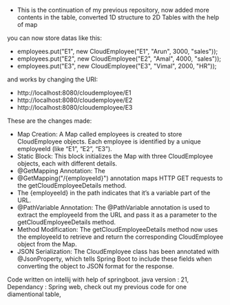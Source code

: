 - This is the continuation of my previous repository, now added more contents in the table, converted 1D structure to 2D Tables with the help of map

you can now store datas like this:
- employees.put("E1", new CloudEmployee("E1", "Arun", 3000, "sales"));
- employees.put("E2", new CloudEmployee("E2", "Amal", 4000, "sales"));
- employees.put("E3", new CloudEmployee("E3", "Vimal", 2000, "HR"));
        
and works by changing the URI:
- http://localhost:8080/cloudemployee/E1
- http://localhost:8080/cloudemployee/E2
- http://localhost:8080/cloudemployee/E3



These are the changes made: 
- Map Creation: A Map called employees is created to store CloudEmployee objects. Each employee is identified by a unique employeeId (like “E1”, “E2”, “E3”).
- Static Block: This block initializes the Map with three CloudEmployee objects, each with different details.
- @GetMapping Annotation: The
- @GetMapping("/{employeeId}") annotation maps HTTP GET requests to the getCloudEmployeeDetails method.
- The {employeeId} in the path indicates that it’s a variable part of the URL.
- @PathVariable Annotation: The @PathVariable annotation is used to extract the employeeId from the URL and pass it as a parameter to the getCloudEmployeeDetails method.
- Method Modification: The getCloudEmployeeDetails method now uses the employeeId to retrieve and return the corresponding CloudEmployee object from the Map.
- JSON Serialization: The CloudEmployee class has been annotated with @JsonProperty, which tells Spring Boot to include these fields when converting the object to JSON format for the response.



Code written on intellij with help of springboot. java version : 21, Dependancy : Spring web,
check out my previous code for one diamentional table,
